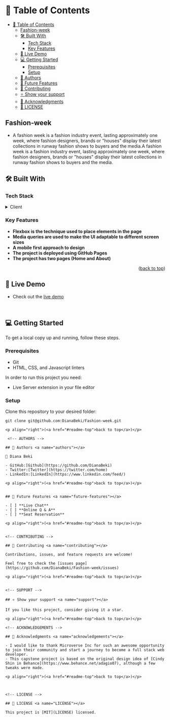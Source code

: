 <a name="readme-top"></a>

<!-- TABLE OF CONTENTS -->

# 📗 Table of Contents

- [📗 Table of Contents](#-table-of-contents)
  - [Fashion-week](#fashion-week)
  - [🛠 Built With ](#-built-with-)
    - [Tech Stack ](#tech-stack-)
    - [Key Features ](#key-features-)
  - [🚀 Live Demo ](#-live-demo-)
  - [💻 Getting Started ](#-getting-started-)
    - [Prerequisites](#prerequisites)
    - [Setup](#setup)
  - [👥 Authors ](#-authors-)
  - [🔭 Future Features ](#-future-features-)
  - [🤝 Contributing ](#-contributing-)
  - [⭐️ Show your support ](#️-show-your-support-)
  - [🙏 Acknowledgments ](#-acknowledgments-)
  - [📝 LICENSE ](#-license-)

<!-- PROJECT DESCRIPTION -->

## Fashion-week

 - A fashion week is a fashion industry event, lasting approximately one week, where fashion designers, brands or "houses" display their latest collections in runway fashion shows to buyers and the media.A fashion week is a fashion industry event, lasting approximately one week, where fashion designers, brands or "houses" display their latest collections in runway fashion shows to buyers and the media.

## 🛠 Built With <a name="built-with"></a>

### Tech Stack <a name="tech-stack"></a>

<details>
  <summary>Client</summary>
  <ul>
    <li>HTML</li>
    <li>CSS</li>
    <li>Javascript</li>
  </ul>
</details>

<!-- Features -->

### Key Features <a name="key-features"></a>

- **Flexbox is the technique used to place elements in the page**
- **Media queries are used to make the UI adaptable to different screen sizes**
- **A mobile first approach to design**
- **The project is deployed using GitHub Pages**
- **The project has two pages (Home and About)**

<p align="right">(<a href="#readme-top">back to top</a>)</p>

<!-- Live Demo --> 

## 🚀 Live Demo <a name="live-demo"></a>

- Check out the [live demo](https://dianabeki.github.io/Fashion-week/)
<br/>


<!-- GETTING STARTED -->

## 💻 Getting Started <a name="getting-started"></a>

To get a local copy up and running, follow these steps.

### Prerequisites
- Git
- HTML, CSS, and Javascript linters

In order to run this project you need:
- Live Server extension in your file editor

### Setup

Clone this repository to your desired folder:
```
git clone git@github.com:DianaBeki/Fashion-week.git

<p align="right">(<a href="#readme-top">back to top</a>)</p>

 <!-- AUTHORS -->

## 👥 Authors <a name="authors"></a>

👤 Diana Beki

- GitHub:[Github](https://github.com/DianaBeki)
- Twitter:[Twitter](https://twitter.com/home)
- LinkedIn:[LinkedIn](https://www.linkedin.com/feed/)

<p align="right">(<a href="#readme-top">back to top</a>)</p>


## 🔭 Future Features <a name="future-features"></a>

- [ ] **Live Chat**
- [ ] **Online Q & A**
- [ ] **Seat Reservation**

<p align="right">(<a href="#readme-top">back to top</a>)</p>


<!-- CONTRIBUTING -->

## 🤝 Contributing <a name="contributing"></a>

Contributions, issues, and feature requests are welcome!

Feel free to check the [issues page](https://github.com/DianaBeki/Fashion-week/issues)

<p align="right">(<a href="#readme-top">back to top</a>)</p>


<!-- SUPPORT -->

## ⭐️ Show your support <a name="support"></a>

If you like this project, consider giving it a star.

<p align="right">(<a href="#readme-top">back to top</a>)</p>

<!-- ACKNOWLEDGEMENTS -->

## 🙏 Acknowledgments <a name="acknowledgements"></a>

- I would like to thank Microverse Inc for such an awesome opportunity to join their community and start a journey to become a full stack web developer.
- This capstone project is based on the original design idea of [Cindy Shin in Behance](https://www.behance.net/adagio07), although a few tweaks were made. 

<p align="right">(<a href="#readme-top">back to top</a>)</p>



<!-- LICENSE -->

## 📝 LICENSE <a name="LICENSE"></a>

This project is [MIT](LICENSE) licensed.
